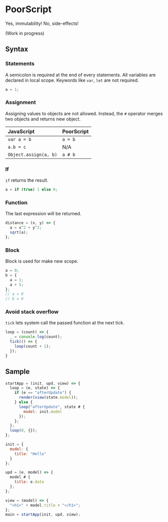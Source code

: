 # PoorScript

Yes, immutability! No, side-effects!

(Work in progress)

## Syntax

### Statements

A semicolon is required at the end of every statements.
All variables are declared in local scope. Keywords like `var`, `let` are not required.

```javascript
a = 1;
```

### Assignment

Assigning values to objects are not allowed.
Instead, the `#` operator merges two objects and returns new object.

|JavaScript|PoorScript|
|:--|:--|
|`var a = b`|`a = b`|
|`a.b = c`|N/A|
|`Object.assign(a, b)`|`a # b`|

### If

`if` returns the result.

```javascript
a = if (true) 1 else 0;
```

### Function

The last expression will be returned.
```javascript
distance = (x, y) => {
  a = x^2 + y^2;
  sqrt(a);
};
```

### Block

Block is used for make new scope.

```javascript
a = 0;
b = {
  a = 1;
  a + 5;
};
// a = 0
// b = 6
```

### Avoid stack overflow

`tick` lets system call the passed function at the next tick.

```javascript
loop = (count) => {
  _ = console.log(count);
  tick(() => {
    loop(count + 1);
  });
}
```

## Sample
```javascript
startApp = (init, upd, view) => {
  loop = (e, state) => {
    if (e == "afterUpdate") {
      render(view(state.model));
    } else {
      loop("afterUpdate", state # {
        model: init.model
      });
    };
  };
  loop(0, {});
};

init = {
  model: {
    title: "Hello"
  }
};

upd = (e, model) => {
  model # {
    title: e.data
  };
};

view = (model) => {
  "<h1>" + model.title + "</h1>";
};
main = startApp(init, upd, view);
```
